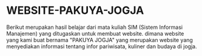 # WEBSITE-PAKUYA-JOGJA
Berikut merupakan hasil belajar dari mata kuliah SIM (Sistem Informasi Manajemen) yang ditugaskan untuk membuat website. dimana website yang kami buat bernama "PAKUYA JOGJA" yang merupakan website yang menyediakan informasi tentang infor pariwisata, kuliner dan budaya di jogja.
